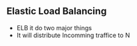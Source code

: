## Elastic Load Balancing
- ELB it do two major things 
- It will distribute Incomming traffice to N 